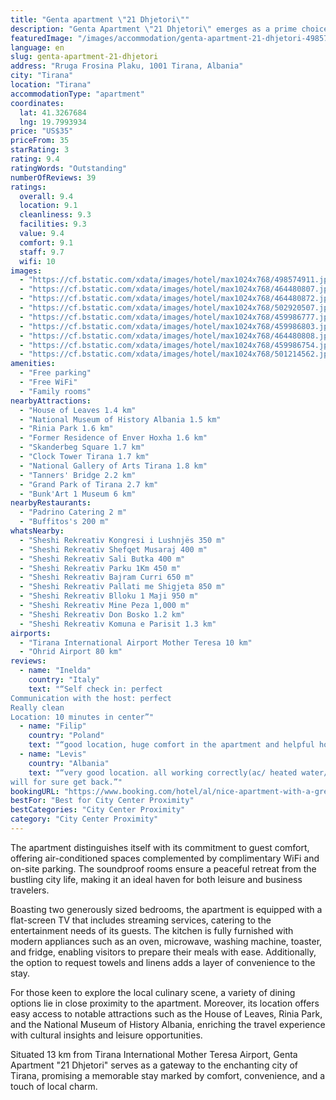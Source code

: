 ```yaml
---
title: "Genta apartment \"21 Dhjetori\""
description: "Genta Apartment \"21 Dhjetori\" emerges as a prime choice for travelers seeking a blend of comfort and convenience in the heart of Tirana."
featuredImage: "/images/accommodation/genta-apartment-21-dhjetori-498574911.jpg"
language: en
slug: genta-apartment-21-dhjetori
address: "Rruga Frosina Plaku, 1001 Tirana, Albania"
city: "Tirana"
location: "Tirana"
accommodationType: "apartment"
coordinates:
  lat: 41.3267684
  lng: 19.7993934
price: "US$35"
priceFrom: 35
starRating: 3
rating: 9.4
ratingWords: "Outstanding"
numberOfReviews: 39
ratings:
  overall: 9.4
  location: 9.1
  cleanliness: 9.3
  facilities: 9.3
  value: 9.4
  comfort: 9.1
  staff: 9.7
  wifi: 10
images:
  - "https://cf.bstatic.com/xdata/images/hotel/max1024x768/498574911.jpg?k=3b41e011658825c5fff239b59075dc1819acd76d0623597aaefd9ffe541009fc&o=&hp=1"
  - "https://cf.bstatic.com/xdata/images/hotel/max1024x768/464480807.jpg?k=bc06438c13ea7b82b5f9891bdf1df769f0598e0ac12c8ecada48a6e26e46b37c&o=&hp=1"
  - "https://cf.bstatic.com/xdata/images/hotel/max1024x768/464480872.jpg?k=5c7782782bb48dbf3bdd4bcce7a92d83374b143a996e34e1abe87f3c7a152cba&o=&hp=1"
  - "https://cf.bstatic.com/xdata/images/hotel/max1024x768/502920507.jpg?k=34326862b86b396138dd472b7ab1d8aeacfc457a25990d1f4f89445c69344ff0&o=&hp=1"
  - "https://cf.bstatic.com/xdata/images/hotel/max1024x768/459986777.jpg?k=e2ac56d6ec9d23533b9639445e6d6788afa6abc96342214b8e10e412dd89d610&o=&hp=1"
  - "https://cf.bstatic.com/xdata/images/hotel/max1024x768/459986803.jpg?k=ad26218043bc5969be36424a2721107c8fc974df380d5eb78d680023eeef3e38&o=&hp=1"
  - "https://cf.bstatic.com/xdata/images/hotel/max1024x768/464480808.jpg?k=6ab15660edd9898b4e6f5917fa2606b717dbbb188fbeca928999ff23b445c38f&o=&hp=1"
  - "https://cf.bstatic.com/xdata/images/hotel/max1024x768/459986754.jpg?k=02584f38a809d2afa6e060a701805b9eec8370eb99513207b20fc918cae8c144&o=&hp=1"
  - "https://cf.bstatic.com/xdata/images/hotel/max1024x768/501214562.jpg?k=413dcbea92700a10f10774e43b7fabafa4596d07eff6d5e69d207c4152a06eb5&o=&hp=1"
amenities:
  - "Free parking"
  - "Free WiFi"
  - "Family rooms"
nearbyAttractions:
  - "House of Leaves 1.4 km"
  - "National Museum of History Albania 1.5 km"
  - "Rinia Park 1.6 km"
  - "Former Residence of Enver Hoxha 1.6 km"
  - "Skanderbeg Square 1.7 km"
  - "Clock Tower Tirana 1.7 km"
  - "National Gallery of Arts Tirana 1.8 km"
  - "Tanners' Bridge 2.2 km"
  - "Grand Park of Tirana 2.7 km"
  - "Bunk'Art 1 Museum 6 km"
nearbyRestaurants:
  - "Padrino Catering 2 m"
  - "Buffitos's 200 m"
whatsNearby:
  - "Sheshi Rekreativ Kongresi i Lushnjës 350 m"
  - "Sheshi Rekreativ Shefqet Musaraj 400 m"
  - "Sheshi Rekreativ Sali Butka 400 m"
  - "Sheshi Rekreativ Parku 1Km 450 m"
  - "Sheshi Rekreativ Bajram Curri 650 m"
  - "Sheshi Rekreativ Pallati me Shigjeta 850 m"
  - "Sheshi Rekreativ Blloku 1 Maji 950 m"
  - "Sheshi Rekreativ Mine Peza 1,000 m"
  - "Sheshi Rekreativ Don Bosko 1.2 km"
  - "Sheshi Rekreativ Komuna e Parisit 1.3 km"
airports:
  - "Tirana International Airport Mother Teresa 10 km"
  - "Ohrid Airport 80 km"
reviews:
  - name: "Inelda"
    country: "Italy"
    text: "“Self check in: perfect
Communication with the host: perfect
Really clean
Location: 10 minutes in center”"
  - name: "Filip"
    country: "Poland"
    text: "“good location, huge comfort in the apartment and helpful host”"
  - name: "Levis"
    country: "Albania"
    text: "“very good location. all working correctly(ac/ heated water/wifi/tv/. its not everyday that u see properly clean clean bed in an apartment, same as a hotel but way better in $.
will for sure get back.”"
bookingURL: "https://www.booking.com/hotel/al/nice-apartment-with-a-great-location.en-gb.html?aid=8035640"
bestFor: "Best for City Center Proximity"
bestCategories: "City Center Proximity"
category: "City Center Proximity"
---
```


The apartment distinguishes itself with its commitment to guest comfort, offering air-conditioned spaces complemented by complimentary WiFi and on-site parking. The soundproof rooms ensure a peaceful retreat from the bustling city life, making it an ideal haven for both leisure and business travelers.

Boasting two generously sized bedrooms, the apartment is equipped with a flat-screen TV that includes streaming services, catering to the entertainment needs of its guests. The kitchen is fully furnished with modern appliances such as an oven, microwave, washing machine, toaster, and fridge, enabling visitors to prepare their meals with ease. Additionally, the option to request towels and linens adds a layer of convenience to the stay.

For those keen to explore the local culinary scene, a variety of dining options lie in close proximity to the apartment. Moreover, its location offers easy access to notable attractions such as the House of Leaves, Rinia Park, and the National Museum of History Albania, enriching the travel experience with cultural insights and leisure opportunities.

Situated 13 km from Tirana International Mother Teresa Airport, Genta Apartment "21 Dhjetori" serves as a gateway to the enchanting city of Tirana, promising a memorable stay marked by comfort, convenience, and a touch of local charm.